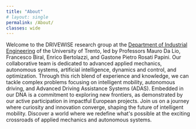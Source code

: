 ```yaml
---
title: "About"
# layout: single
permalink: /About/
classes: wide
---
```


Welcome to the DRIVEWISE research group at the <a href="https://www.dii.unitn.it/">Department of Industrial Engineering</a> of the <a href="https://www.unitn.it/"></a>University of Trento</a>, led by Professors Mauro Da Lio, Francesco Biral, Enrico Bertolazzi, and Gastone Pietro Rosati Papini.
Our collaborative team is dedicated to advanced applied mechanics, autonomous systems, artificial intelligence, dynamics and control, and optimization.
Through this rich blend of experience and knowledge, we can tackle complex problems focusing on intelligent mobility, autonomous driving, and Advanced Driving Assistance Systems (ADAS).
Embedded in our DNA is a commitment to exploring new frontiers, as demonstrated by our active participation in impactful European projects. 
Join us on a journey where curiosity and innovation converge, shaping the future of intelligent mobility. Discover a world where we redefine what's possible at the exciting crossroads of applied mechanics and autonomous systems.
